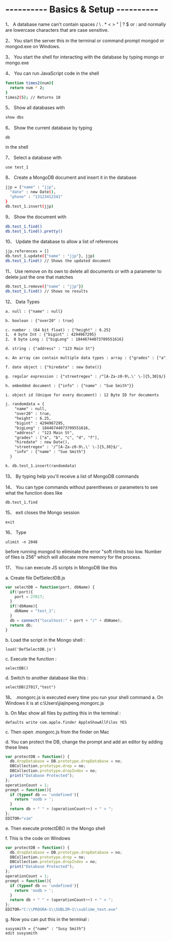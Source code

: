 # ---------- Basics & Setup ----------

1、 A database name can't contain spaces / \ . * < > " | ? $ or : and normally are lowercase characters that are case sensitive.

2、 You start the server this in the terminal or command prompt mongod or mongod.exe on Windows.

3、 You start the shell for interacting with the database by typing mongo or mongo.exe

4、 You can run JavaScript code in the shell

```bash
function times2(num){
  return num * 2;
}
times2(5); // Returns 10
```

5、 Show all databases with

```bash
show dbs
```

6、 Show the current database by typing

```dash
db
```

in the shell

7、 Select a database with

```dash
use test_1
```

8、 Create a MongoDB document and insert it in the database

```bash
jjp = {"name" : "jjp",
  "date" : new Date(),
  "phone" : "13123412341"
}
db.test_1.insert(jjp)
```

9、 Show the document with 

```bash
db.test_1.find()
db.test_1.find().pretty()
```

10、 Update the database to allow a list of references

```bash
jjp.references = []
db.test_1.update({"name" : "jjp"}, jjp)
db.test_1.find() // Shows the updated document
```

11、 Use remove on its own to delete all documents or with a parameter to delete just the one that matches

```bash
db.test_1.remove({"name" : "jjp"})
db.test_1.find() // Shows no results
```

12、 Data Types

```txt
a. null : {"name" : null}

b. boolean : {"over20" : true}

c. number : (64 bit float) : {"height" : 6.25}
1、 4 byte Int : {"bigint" : 4294967295}
2、 8 byte Long : {"bigLong" : 18446744073709551616}

d. string : {"address" : "123 Main St"}

e. An array can contain multiple data types : array : {"grades" : ["a", "b", "c", "d", "f"]}

f. date object : {"hiredate" : new Date()}

g. regular expression : {"streetregex" : /^[A-Za-z0-9\.\' \-]{5,30}$/}

h. embedded document : {"info" : {"name" : "Sue Smith"}}

i. object id (Unique for every document) : 12 Byte ID for documents

j. randomdata = {
    "name" : null,
    "over20" : true,
    "height" : 6.25,
    "bigint" : 4294967295,
    "bigLong" : 18446744073709551616,
    "address" : "123 Main St",
    "grades" : ["a", "b", "c", "d", "f"],
    "hiredate" : new Date(),
    "streetregex" : '/^[A-Za-z0-9\.\' \-]{5,30}$/',
    "info" : {"name" : "Sue Smith"}
  }

k. db.test_1.insert(randomdata)
```

13、 By typing help you'll receive a list of MongoDB commands

14、 You can type commands without parentheses or parameters to see what the function does like

```dash
db.test_1.find
```

15、 exit closes the Mongo session

```dash
exit
```

16、 Type

```dash
ulimit -n 2048
```

 before running mongod to eliminate the error "soft rlimits too low. Number of files is 256" which will allocate more memory for the process.

17、 You can execute JS scripts in MongoDB like this

a. Create file DefSelectDB.js

```js
var selectDB = function(port, dbName) {
  if(!port){
    port = 27017;
  }
  if(!dbName){
    dbName = "test_1";
  }
  db = connect("localhost:" + port + "/" + dbName);
  return db;
}
```

b. Load the script in the Mongo shell :

```dash
load('DefSelectDB.js')
```

c. Execute the function :

```dash
selectDB()
```

d. Switch to another database like this :

```dash
selectDB(27017,"test")
```

18、 .mongorc.js is executed every time you run your shell command
a. On Windows it is at c:\Users\jiajinpeng\.mongorc.js

b. On Mac show all files by putting this in the terminal :

```dash
defaults write com.apple.finder AppleShowAllFiles YES
```

c. Then open .mongorc.js from the finder on Mac

d. You can protect the DB, change the prompt and add an editor by adding these lines

```js
var protectDB = function() {
  db.dropDatabase = DB.prototype.dropDatabase = no;
  DBCollection.prototype.drop = no;
  DBCollection.prototype.dropIndex = no;
  print("Database Protected");
};
operationCount = 1;
prompt = function(){
  if (typeof db == 'undefined'){
    return 'nodb > ';
  }
  return db + " " + (operationCount++) + " > ";
};
EDITOR="vim"
```

e. Then execute protectDB() in the Mongo shell

f. This is the code on Windows

```js
var protectDB = function() {
  db.dropDatabase = DB.prototype.dropDatabase = no;
  DBCollection.prototype.drop = no;
  DBCollection.prototype.dropIndex = no;
  print("Database Protected");
};
operationCount = 1;
prompt = function(){
  if (typeof db == 'undefined'){
    return 'nodb > ';
  }
  return db + " " + (operationCount++) + " > ";
};
EDITOR="C:\\PROGRA~1\\SUBLIM~1\\sublime_text.exe"
```

g. Now you can put this in the terminal :

```dash
susysmith = {"name" : "Susy Smith"}
edit susysmith
```
